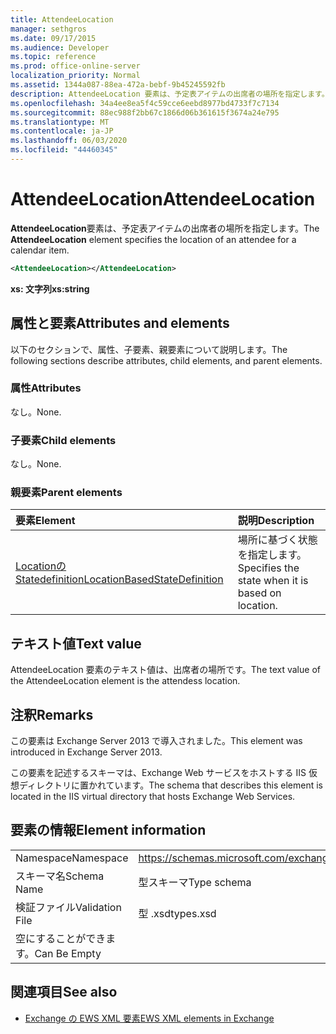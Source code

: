 ```yaml
---
title: AttendeeLocation
manager: sethgros
ms.date: 09/17/2015
ms.audience: Developer
ms.topic: reference
ms.prod: office-online-server
localization_priority: Normal
ms.assetid: 1344a087-88ea-472a-bebf-9b45245592fb
description: AttendeeLocation 要素は、予定表アイテムの出席者の場所を指定します。
ms.openlocfilehash: 34a4ee8ea5f4c59cce6eebd8977bd4733f7c7134
ms.sourcegitcommit: 88ec988f2bb67c1866d06b361615f3674a24e795
ms.translationtype: MT
ms.contentlocale: ja-JP
ms.lasthandoff: 06/03/2020
ms.locfileid: "44460345"
---
```

# <a name="attendeelocation"></a><span data-ttu-id="12db9-103">AttendeeLocation</span><span class="sxs-lookup"><span data-stu-id="12db9-103">AttendeeLocation</span></span>

<span data-ttu-id="12db9-104">**AttendeeLocation**要素は、予定表アイテムの出席者の場所を指定します。</span><span class="sxs-lookup"><span data-stu-id="12db9-104">The **AttendeeLocation** element specifies the location of an attendee for a calendar item.</span></span> 
  
```XML
<AttendeeLocation></AttendeeLocation>
```

 <span data-ttu-id="12db9-105">**xs: 文字列**</span><span class="sxs-lookup"><span data-stu-id="12db9-105">**xs:string**</span></span>
## <a name="attributes-and-elements"></a><span data-ttu-id="12db9-106">属性と要素</span><span class="sxs-lookup"><span data-stu-id="12db9-106">Attributes and elements</span></span>

<span data-ttu-id="12db9-107">以下のセクションで、属性、子要素、親要素について説明します。</span><span class="sxs-lookup"><span data-stu-id="12db9-107">The following sections describe attributes, child elements, and parent elements.</span></span>
  
### <a name="attributes"></a><span data-ttu-id="12db9-108">属性</span><span class="sxs-lookup"><span data-stu-id="12db9-108">Attributes</span></span>

<span data-ttu-id="12db9-109">なし。</span><span class="sxs-lookup"><span data-stu-id="12db9-109">None.</span></span>
  
### <a name="child-elements"></a><span data-ttu-id="12db9-110">子要素</span><span class="sxs-lookup"><span data-stu-id="12db9-110">Child elements</span></span>

<span data-ttu-id="12db9-111">なし。</span><span class="sxs-lookup"><span data-stu-id="12db9-111">None.</span></span>
  
### <a name="parent-elements"></a><span data-ttu-id="12db9-112">親要素</span><span class="sxs-lookup"><span data-stu-id="12db9-112">Parent elements</span></span>

|<span data-ttu-id="12db9-113">**要素**</span><span class="sxs-lookup"><span data-stu-id="12db9-113">**Element**</span></span>|<span data-ttu-id="12db9-114">**説明**</span><span class="sxs-lookup"><span data-stu-id="12db9-114">**Description**</span></span>|
|:-----|:-----|
|[<span data-ttu-id="12db9-115">Locationの Statedefinition</span><span class="sxs-lookup"><span data-stu-id="12db9-115">LocationBasedStateDefinition</span></span>](locationbasedstatedefinition.md) <br/> |<span data-ttu-id="12db9-116">場所に基づく状態を指定します。</span><span class="sxs-lookup"><span data-stu-id="12db9-116">Specifies the state when it is based on location.</span></span>  <br/> |
   
## <a name="text-value"></a><span data-ttu-id="12db9-117">テキスト値</span><span class="sxs-lookup"><span data-stu-id="12db9-117">Text value</span></span>

<span data-ttu-id="12db9-118">AttendeeLocation 要素のテキスト値は、出席者の場所です。</span><span class="sxs-lookup"><span data-stu-id="12db9-118">The text value of the AttendeeLocation element is the attendess location.</span></span>
  
## <a name="remarks"></a><span data-ttu-id="12db9-119">注釈</span><span class="sxs-lookup"><span data-stu-id="12db9-119">Remarks</span></span>

<span data-ttu-id="12db9-120">この要素は Exchange Server 2013 で導入されました。</span><span class="sxs-lookup"><span data-stu-id="12db9-120">This element was introduced in Exchange Server 2013.</span></span>
  
<span data-ttu-id="12db9-121">この要素を記述するスキーマは、Exchange Web サービスをホストする IIS 仮想ディレクトリに置かれています。</span><span class="sxs-lookup"><span data-stu-id="12db9-121">The schema that describes this element is located in the IIS virtual directory that hosts Exchange Web Services.</span></span>
  
## <a name="element-information"></a><span data-ttu-id="12db9-122">要素の情報</span><span class="sxs-lookup"><span data-stu-id="12db9-122">Element information</span></span>

|||
|:-----|:-----|
|<span data-ttu-id="12db9-123">Namespace</span><span class="sxs-lookup"><span data-stu-id="12db9-123">Namespace</span></span>  <br/> |https://schemas.microsoft.com/exchange/services/2006/types  <br/> |
|<span data-ttu-id="12db9-124">スキーマ名</span><span class="sxs-lookup"><span data-stu-id="12db9-124">Schema Name</span></span>  <br/> |<span data-ttu-id="12db9-125">型スキーマ</span><span class="sxs-lookup"><span data-stu-id="12db9-125">Type schema</span></span>  <br/> |
|<span data-ttu-id="12db9-126">検証ファイル</span><span class="sxs-lookup"><span data-stu-id="12db9-126">Validation File</span></span>  <br/> |<span data-ttu-id="12db9-127">型 .xsd</span><span class="sxs-lookup"><span data-stu-id="12db9-127">types.xsd</span></span>  <br/> |
|<span data-ttu-id="12db9-128">空にすることができます。</span><span class="sxs-lookup"><span data-stu-id="12db9-128">Can Be Empty</span></span>  <br/> ||
   
## <a name="see-also"></a><span data-ttu-id="12db9-129">関連項目</span><span class="sxs-lookup"><span data-stu-id="12db9-129">See also</span></span>

- [<span data-ttu-id="12db9-130">Exchange の EWS XML 要素</span><span class="sxs-lookup"><span data-stu-id="12db9-130">EWS XML elements in Exchange</span></span>](ews-xml-elements-in-exchange.md)

